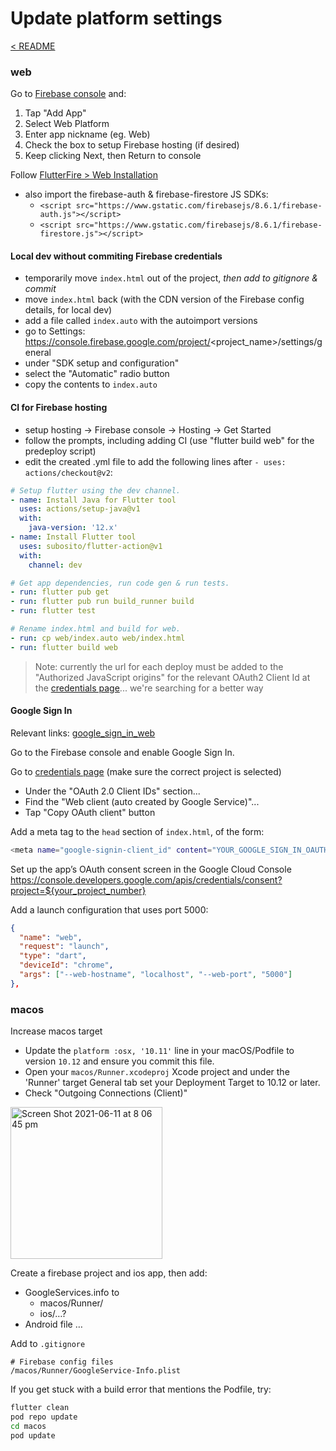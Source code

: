 # Update platform settings

[< README](../README.md)

### web 

Go to [Firebase console](https://console.firebase.google.com/) and:
1. Tap "Add App"
2. Select Web Platform 
3. Enter app nickname (eg. Web)
4. Check the box to setup Firebase hosting (if desired)
5. Keep clicking Next, then Return to console

Follow [FlutterFire > Web Installation](https://firebase.flutter.dev/docs/installation/web)
- also import the firebase-auth & firebase-firestore JS SDKs: 
  - `<script src="https://www.gstatic.com/firebasejs/8.6.1/firebase-auth.js"></script>`
  - `<script src="https://www.gstatic.com/firebasejs/8.6.1/firebase-firestore.js"></script>`

#### Local dev without commiting Firebase credentials

- temporarily move `index.html` out of the project, *then add to gitignore & commit*
- move `index.html` back (with the CDN version of the Firebase config details, for local dev)
- add a file called `index.auto` with the autoimport versions 
- go to Settings: https://console.firebase.google.com/project/<project_name>/settings/general 
- under "SDK setup and configuration" 
- select the "Automatic" radio button
- copy the contents to `index.auto`

#### CI for Firebase hosting 

- setup hosting -> Firebase console -> Hosting -> Get Started 
- follow the prompts, including adding CI (use "flutter build web" for the predeploy script)
- edit the created .yml file to add the following lines after `- uses: actions/checkout@v2`:

```yml
# Setup flutter using the dev channel.
- name: Install Java for Flutter tool
  uses: actions/setup-java@v1
  with:
    java-version: '12.x'
- name: Install Flutter tool
  uses: subosito/flutter-action@v1
  with:
    channel: dev

# Get app dependencies, run code gen & run tests.
- run: flutter pub get
- run: flutter pub run build_runner build 
- run: flutter test

# Rename index.html and build for web.
- run: cp web/index.auto web/index.html
- run: flutter build web
```

> Note: currently the url for each deploy must be added to the "Authorized JavaScript origins" for the relevant OAuth2 Client Id at the [credentials page](https://console.cloud.google.com/apis/credentials)... we're searching for a better way

#### Google Sign In 

Relevant links: [google_sign_in_web](https://pub.dev/packages/google_sign_in_web)

Go to the Firebase console and enable Google Sign In.

Go to [credentials page](https://console.cloud.google.com/apis/credentials) (make sure the correct project is selected) 
  - Under the "OAuth 2.0 Client IDs" section...
  - Find the "Web client (auto created by Google Service)"...
  - Tap "Copy OAuth client" button
    
Add a meta tag to the `head` section of `index.html`, of the form:

```sh
<meta name="google-signin-client_id" content="YOUR_GOOGLE_SIGN_IN_OAUTH_CLIENT_ID">
```

Set up the app’s OAuth consent screen in the Google Cloud Console https://console.developers.google.com/apis/credentials/consent?project=${your_project_number}

Add a launch configuration that uses port 5000:

```json
{
  "name": "web",
  "request": "launch",
  "type": "dart",
  "deviceId": "chrome",
  "args": ["--web-hostname", "localhost", "--web-port", "5000"]
},
```

### macos 

Increase macos target  
- Update the `platform :osx, '10.11'` line in your macOS/Podfile to version `10.12` and ensure you commit this file.
- Open your `macos/Runner.xcodeproj` Xcode project and under the 'Runner' target General tab set your Deployment Target to 10.12 or later.
- Check "Outgoing Connections (Client)" 

<img width="243" alt="Screen Shot 2021-06-11 at 8 06 45 pm" src="https://user-images.githubusercontent.com/1059276/121673783-9d9bda80-caf4-11eb-8c99-6cd0e3726ce1.png">

Create a firebase project and ios app, then add: 
- GoogleServices.info to 
  - macos/Runner/ 
  - ios/…? 
- Android file … 

Add to `.gitignore`
```.gitignore
# Firebase config files
/macos/Runner/GoogleService-Info.plist
```

If you get stuck with a build error that mentions the Podfile, try:

```sh
flutter clean
pod repo update
cd macos
pod update
```



